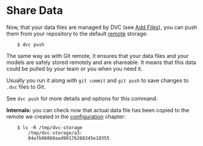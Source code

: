 # Share Data

Now, that your data files are managed by DVC (see
[Add Files](/doc/get-started/add-files)), you can push them from your repository
to the default [remote](/doc/commands-reference/remote) storage:

```dvc
    $ dvc push
```

The same way as with Git remote, it ensures that your data files and your models
are safely stored remotely and are shareable. It means that this data could be
pulled by your team or you when you need it.

Usually you run it along with `git commit` and `git push` to save changes to
`.dvc` files to Git.

See `dvc push` for more details and options for this command.

**Internals:** you can check now that actual data file has been copied to the
remote we created in the [configuration](/doc/get-started/configuration)
chapter:

```dvc
    $ ls -R /tmp/dvc-storage
        /tmp/dvc-storage/a3:
        04afb96060aad90176268345e10355
```
